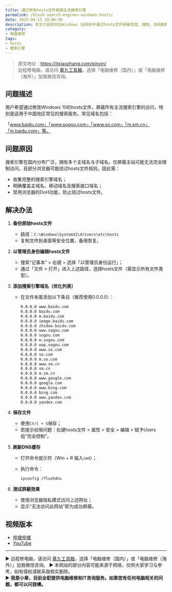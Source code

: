 ```yaml
---
title: 通过修改hosts文件屏蔽主流搜索引擎
permalink: /block-search-engines-windows-hosts/
date: 2025-04-15 19:06:50
description: 本文介绍如何在Windows 10系统中通过hosts文件屏蔽百度、搜狗、360搜索、谷歌等搜索引擎，包括域名列表、修改方法及注意事项。
category:
- 电脑维修
tags:
- hosts
- 搜索引擎
---
```


> 原文地址：<https://itxiaozhang.com/pinyin/>  
> 远程修电脑，请访问 [章九工具箱](https://zhang9.com/)，选择「电脑维修（国内）」或「电脑维修（海外）」加我微信咨询。 

## 问题描述

用户希望通过修改Windows 10的hosts文件，屏蔽所有主流搜索引擎的访问，特别是适用于中国地区常见的搜索服务。常见域名包括：

「www.baidu.com」「www.sogou.com」「www.so.com」「m.sm.cn」「m.baidu.com」等。

## 问题原因

搜索引擎在国内分布广泛，拥有多个主域名与子域名。仅屏蔽主站可能无法完全限制访问，且部分浏览器可能绕过hosts文件规则。因此需：

- 收集完整的搜索引擎域名；
- 明确覆盖主域名、移动域名及搜索接口域名；
- 禁用浏览器的DoH功能，防止绕过hosts文件。

## 解决办法

1. **备份原始hosts文件**
   - 路径：`C:\Windows\System32\drivers\etc\hosts`
   - 复制文件到桌面等安全位置，备用恢复。

2. **以管理员身份编辑hosts文件**
   - 搜索“记事本” > 右键 > 选择「以管理员身份运行」；
   - 通过「文件 > 打开」进入上述路径，选择hosts文件（需显示所有文件类型）。

3. **添加搜索引擎域名（优化列表）**
   - 在文件末尾添加以下条目（推荐使用0.0.0.0）：

     ```bash
     0.0.0.0 www.baidu.com
     0.0.0.0 baidu.com
     0.0.0.0 m.baidu.com
     0.0.0.0 image.baidu.com
     0.0.0.0 zhidao.baidu.com
     0.0.0.0 www.sogou.com
     0.0.0.0 sogou.com
     0.0.0.0 m.sogou.com
     0.0.0.0 wap.sogou.com
     0.0.0.0 www.so.com
     0.0.0.0 so.com
     0.0.0.0 m.so.com
     0.0.0.0 www.sm.cn
     0.0.0.0 sm.cn
     0.0.0.0 m.sm.cn
     0.0.0.0 www.google.com
     0.0.0.0 google.com
     0.0.0.0 www.bing.com
     0.0.0.0 bing.com
     0.0.0.0 www.yandex.com
     0.0.0.0 yandex.com
     ```

4. **保存文件**
   - 使用`Ctrl + S`保存；
   - 若提示权限问题：右键hosts文件 > 属性 > 安全 > 编辑 > 赋予Users组“完全控制”。

5. **刷新DNS缓存**
   - 打开命令提示符（Win + R 输入`cmd`）；
   - 执行命令：

     ```bash
     ipconfig /flushdns
     ```

6. **测试屏蔽效果**
   - 使用浏览器隐私模式访问上述网址；
   - 显示“无法访问此网站”即为成功屏蔽。

## 视频版本

- [哔哩哔哩](https://space.bilibili.com/3546607630944387)
- [YouTube](https://www.youtube.com/@itxiaozhang)

---
▶ 远程修电脑，请访问 [章九工具箱](https://zhang9.com/)，选择「电脑维修（国内）」或「电脑维修（海外）」加我微信咨询。 
▶ 本网站的部分内容可能来源于网络，仅供大家学习与参考，如有侵权请联系我核实删除。  
▶ **我是小章，目前全职提供电脑维修和IT咨询服务。如果您有任何电脑相关的问题，都可以问我噢。**  
